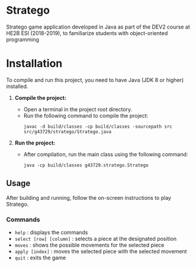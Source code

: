 # Stratego

Stratego game application developed in Java as part of the DEV2 course at HE2B ESI (2018-2019), to familiarize students with object-oriented programming

# Installation

To compile and run this project, you need to have Java (JDK 8 or higher) installed.

1. **Compile the project:**
	 - Open a terminal in the project root directory.
	 - Run the following command to compile the project:
		 ```
		 javac -d build/classes -cp build/classes -sourcepath src src/g43729/stratego/Stratego.java
		 ```

2. **Run the project:**
	 - After compilation, run the main class using the following command:
		 ```
		 java -cp build/classes g43729.stratego.Stratego
		 ```

## Usage

After building and running, follow the on-screen instructions to play Stratego.

### Commands

* `help` : displays the commands
* `select [row] [column]` : selects a piece at the designated position
* `moves` : shows the possible movements for the selected piece
* `apply [index]` : moves the selected piece with the selected movement
* `quit` : exits the game

